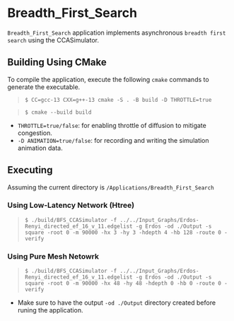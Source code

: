 # Breadth_First_Search
`Breadth_First_Search` application implements asynchronous `breadth first search` using the CCASimulator.

## Building Using CMake
To compile the application, execute the following `cmake` commands to generate the executable.
> `$ CC=gcc-13 CXX=g++-13 cmake -S . -B build -D THROTTLE=true`

> `$ cmake --build build`

- `THROTTLE=true/false`: for enabling throttle of diffusion to mitigate congestion.
- `-D ANIMATION=true/false`: for recording and writing the simulation animation data.

## Executing
Assuming the current directory is `/Applications/Breadth_First_Search`
### Using Low-Latency Network (Htree)
> `$ ./build/BFS_CCASimulator -f ../../Input_Graphs/Erdos-Renyi_directed_ef_16_v_11.edgelist -g Erdos -od ./Output -s square -root 0 -m 90000 -hx 3 -hy 3 -hdepth 4 -hb 128 -route 0 -verify`

### Using Pure Mesh Netowrk
> `$ ./build/BFS_CCASimulator -f ../../Input_Graphs/Erdos-Renyi_directed_ef_16_v_11.edgelist -g Erdos -od ./Output -s square -root 0 -m 90000 -hx 48 -hy 48 -hdepth 0 -hb 0 -route 0 -verify`

- Make sure to have the output `-od ./Output` directory created before runing the application.